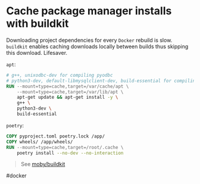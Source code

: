 # Cache package manager installs with buildkit

Downloading project dependencies for every `Docker` rebuild is slow.  `buildkit` enables caching downloads locally between builds thus skipping this download.  Lifesaver.

`apt`:

```Dockerfile
# g++, unixodbc-dev for compiling pyodbc
# python3-dev, default-libmysqlclient-dev, build-essential for compiling MySQL
RUN --mount=type=cache,target=/var/cache/apt \
    --mount=type=cache,target=/var/lib/apt \
    apt-get update && apt-get install -y \
    g++ \
    python3-dev \
    build-essential
```

`poetry`:

```Dockerfile
COPY pyproject.toml poetry.lock /app/
COPY wheels/ /app/wheels/
RUN --mount=type=cache,target=/root/.cache \
    poetry install --no-dev --no-interaction
```

> See [moby/buildkit](https://github.com/moby/buildkit)

#docker